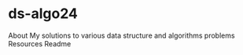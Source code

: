 # ds-algo24
About My solutions to various data structure and algorithms problems  Resources  Readme
